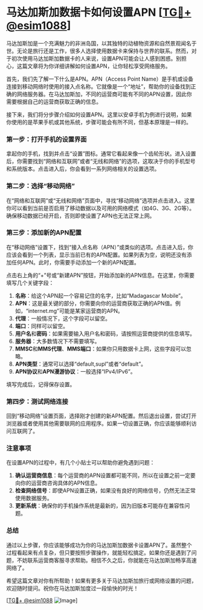 # 马达加斯加数据卡如何设置APN [[TG💪+ @esim1088](https://t.me/s/esim1088)]

马达加斯加是一个充满魅力的非洲岛国，以其独特的动植物资源和自然景观闻名于世。无论是旅行还是工作，很多人选择使用数据卡来保持与世界的联系。然而，对于初次使用马达加斯加数据卡的人来说，设置APN可能会让人感到困惑。别担心，这篇文章将为你详细讲解如何设置APN，让你轻松享受网络服务。

首先，我们先了解一下什么是APN。APN（Access Point Name）是手机或设备连接到移动网络时使用的接入点名称。它就像是一个“地址”，帮助你的设备找到正确的网络服务器。在马达加斯加，不同的运营商可能有不同的APN设置，因此你需要根据自己的运营商获取正确的信息。

接下来，我们将分步骤介绍如何设置APN。这里以安卓手机为例进行说明，如果你使用的是苹果手机或其他系统，步骤可能会有所不同，但基本原理是一样的。

### 第一步：打开手机的设置界面

拿起你的手机，找到并点击“设置”图标。通常它看起来像一个齿轮形状。进入设置后，你需要找到“网络和互联网”或者“无线和网络”的选项，这取决于你的手机型号和系统版本。点击进入后，你会看到一系列网络相关的设置选项。

### 第二步：选择“移动网络”

在“网络和互联网”或“无线和网络”页面中，寻找“移动网络”选项并点击进入。这里你可以看到当前是否启用了移动数据以及可用的网络模式（如4G、3G、2G等）。确保移动数据已经开启，否则即使设置了APN也无法正常上网。

### 第三步：添加新的APN配置

在“移动网络”设置下，找到“接入点名称（APN）”或类似的选项。点击进入后，你应该会看到一个列表，显示当前已有的APN配置。如果列表为空，说明还没有添加任何APN。此时，你需要手动添加一个新的APN配置。

点击右上角的“+”号或“新建APN”按钮，开始添加新的APN信息。在这里，你需要填写几个关键字段：

1. **名称**：给这个APN起一个容易记住的名字，比如“Madagascar Mobile”。
2. **APN**：这是最关键的部分，你需要向你的运营商获取正确的APN值。例如，“internet.mg”可能是某家运营商的APN。
3. **代理**：一般情况下，这个字段可以留空。
4. **端口**：同样可以留空。
5. **用户名**和**密码**：如果需要输入用户名和密码，请按照运营商提供的信息填写。
6. **服务器**：大多数情况下不需要填写。
7. **MMSC**和**MMS代理**、**MMS端口**：如果你只用数据卡上网，这些字段可以忽略。
8. **APN类型**：通常可以选择“default,supl”或者“default”。
9. **APN协议**和**APN漫游协议**：一般选择“IPv4/IPv6”。

填写完成后，记得保存设置。

### 第四步：测试网络连接

回到“移动网络”设置页面，选择刚才创建的新APN配置。然后退出设置，尝试打开浏览器或者使用其他需要联网的应用程序。如果一切设置正确，你应该能够顺利访问互联网了。

### 注意事项

在设置APN的过程中，有几个小贴士可以帮助你避免遇到问题：

1. **确认运营商信息**：每个运营商的APN设置都可能不同，所以在设置之前一定要向你的运营商咨询具体的APN信息。
2. **检查网络信号**：即使APN设置正确，如果没有良好的网络信号，仍然无法正常使用数据服务。
3. **更新系统**：确保你的手机操作系统是最新的，因为旧版本可能存在兼容性问题。

### 总结

通过以上步骤，你应该能够成功为你的马达加斯加数据卡设置APN了。虽然整个过程看起来有点复杂，但只要按照步骤操作，就能轻松搞定。如果你还是遇到了问题，不妨联系运营商客服寻求帮助。相信不久之后，你就能在马达加斯加畅享高速网络了。

希望这篇文章对你有所帮助！如果有更多关于马达加斯加旅行或网络设置的问题，欢迎随时提问。祝你在马达加斯加度过一段愉快的时光！

[[TG💪+ @esim1088](https://t.me/s/esim1088) ![Image](https://i.postimg.cc/4NQfJmqS/Snipaste-2025-05-13-00-14-12.png)]